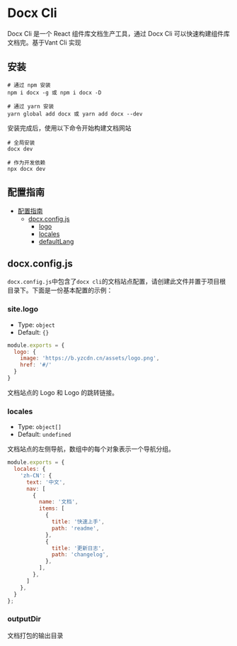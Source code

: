 # Docx Cli

Docx Cli 是一个 React 组件库文档生产工具，通过 Docx Cli 可以快速构建组件库文档完。基于Vant Cli 实现

## 安装

```shell
# 通过 npm 安装
npm i docx -g 或 npm i docx -D

# 通过 yarn 安装
yarn global add docx 或 yarn add docx --dev
```

安装完成后，使用以下命令开始构建文档网站

```shell
# 全局安装
docx dev

# 作为开发依赖
npx docx dev

```
## 配置指南

- [配置指南](#)
  - [dpcx.config.js](#docxconfigjs)
    - [logo](#sitelogo)
    - [locales](#locales)
    - [defaultLang](#defaultLang)

## docx.config.js

`docx.config.js`中包含了`docx cli`的文档站点配置，请创建此文件并置于项目根目录下。下面是一份基本配置的示例：

### site.logo

- Type: `object`
- Default: `{}`

``` js
module.exports = {
  logo: {
    image: 'https://b.yzcdn.cn/assets/logo.png',
    href: '#/'
  }
}
```

文档站点的 Logo 和 Logo 的跳转链接。


### locales

- Type: `object[]`
- Default: `undefined`

文档站点的左侧导航，数组中的每个对象表示一个导航分组。

```js
module.exports = {
  locales: {
    'zh-CN': {
      text: '中文',
      nav: [
        {
          name: '文档',
          items: [
            {
              title: '快速上手',
              path: 'readme',
            },
            {
              title: '更新日志',
              path: 'changelog',
            },
          ],
        },
      ]
    },
  }
};
```

### outputDir

文档打包的输出目录
